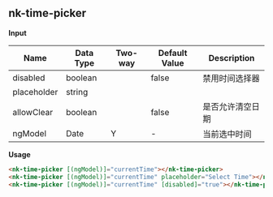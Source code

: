 ## nk-time-picker

**Input**

| Name| Data Type | Two-way | Default Value | Description |
| --- | --- | --- | --- | --- |
| disabled | boolean | | false | 禁用时间选择器 |
| placeholder | string | | | |
| allowClear | boolean | | false | 是否允许清空日期 |
| ngModel | Date | Y | - | 当前选中时间 |
 
**Usage**
```html
<nk-time-picker [(ngModel)]="currentTime"></nk-time-picker>
<nk-time-picker [(ngModel)]="currentTime" placeholder="Select Time"></nk-time-picker>
<nk-time-picker [(ngModel)]="currentTime" [disabled]="true"></nk-time-picker>
```
